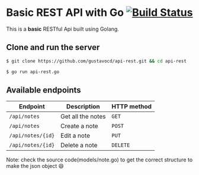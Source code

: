 # Basic REST API with Go [![Build Status](https://travis-ci.com/gustavocd/api-rest.svg?branch=master)](https://travis-ci.com/gustavocd/api-rest)

This is a **basic** RESTful Api built using Golang.

## Clone and run the server

```bash
$ git clone https://github.com/gustavocd/api-rest.git && cd api-rest
```

```bash
$ go run api-rest.go
```

## Available endpoints

| Endpoint          | Description       | HTTP method |
|-------------------|-------------------|-------------|
| `/api/notes`      | Get all the notes | `GET`       |
| `/api/notes`      | Create a note     | `POST`      |
| `/api/notes/{id}` | Edit a note       | `PUT`       |
| `/api/notes/{id}` | Delete a note     | `DELETE`    |
 
 Note: check the source code(models/note.go) to get the correct structure to make the json object :smile:
